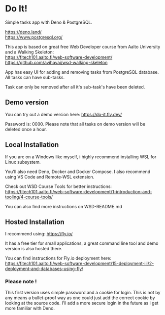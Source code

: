 # Do It! 

Simple tasks app with Deno & PostgreSQL. 

https://deno.land/  
https://www.postgresql.org/

This app is based on great free Web Developer course from Aalto University and a Walking Skeleton:  
https://fitech101.aalto.fi/web-software-development/  
https://github.com/avihavai/wsd-walking-skeleton

App has easy UI for adding and removing tasks from PostgreSQL database. All tasks can have sub-tasks. 

Task can only be removed after all it's sub-task's have been deleted. 

## Demo version

You can try out a demo version here: https://do-it.fly.dev/

Password is: 0000. Please note that all tasks on demo version will be deleted once a hour. 

## Local Installation

If you are on a Windows like myself, i highly recommend installing WSL for Linux subsystem. 

You'll also need Deno, Docker and Docker Compose. I also recommend using VS Code and Remote-WSL extension. 

Check out WSD Course Tools for better instructions: https://fitech101.aalto.fi/web-software-development/1-introduction-and-tooling/4-course-tools/

You can also find more instructions on WSD-README.md

## Hosted Installation

I recommend using: https://fly.io/

It has a free tier for small applications, a great command line tool and demo version is also hosted there. 

You can find instructions for Fly.io deployment here: https://fitech101.aalto.fi/web-software-development/15-deployment-iii/2-deployment-and-databases-using-fly/

### Please note !

This first version uses simple password and a cookie for login. This is not by any means a bullet-proof way as one could just add the correct cookie by looking at the source code. I'll add a more secure login in the future as i get more familiar with Deno. 





